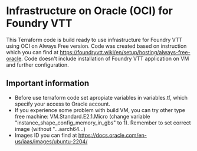 # **Infrastructure on Oracle (OCI) for Foundry VTT**

This Terraform code is build ready to use infrastructure for Foundry VTT using OCI on Always Free version. Code was created based on instruction which you can find at https://foundryvtt.wiki/en/setup/hosting/always-free-oracle. Code doesn't include installation of Foundry VTT application on VM and further configuration.

## **Important information**

- Before use terraform code set apropiate variables in variables.tf, which specify your access to Oracle account.
- If you experience some problem with build VM, you can try other type free machine: VM.Standard.E2.1.Micro (change variable "instance_shape_config_memory_in_gbs" to 1). Remember to set correct image (without "...aarch64...)
- Images ID you can find at https://docs.oracle.com/en-us/iaas/images/ubuntu-2204/

